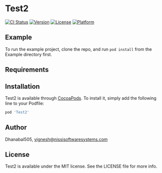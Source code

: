 # Test2

[![CI Status](https://img.shields.io/travis/Dhanabal505/Test2.svg?style=flat)](https://travis-ci.org/Dhanabal505/Test2)
[![Version](https://img.shields.io/cocoapods/v/Test2.svg?style=flat)](https://cocoapods.org/pods/Test2)
[![License](https://img.shields.io/cocoapods/l/Test2.svg?style=flat)](https://cocoapods.org/pods/Test2)
[![Platform](https://img.shields.io/cocoapods/p/Test2.svg?style=flat)](https://cocoapods.org/pods/Test2)

## Example

To run the example project, clone the repo, and run `pod install` from the Example directory first.

## Requirements

## Installation

Test2 is available through [CocoaPods](https://cocoapods.org). To install
it, simply add the following line to your Podfile:

```ruby
pod 'Test2'
```

## Author

Dhanabal505, vignesh@nissisoftwaresystems.com

## License

Test2 is available under the MIT license. See the LICENSE file for more info.

